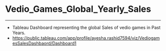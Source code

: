 # Vedio_Games_Global_Yearly_Sales
________________________________________________________________________
 - Tableau Dashboard representing the global Sales of vedio games in Past Years.
 -  <a href="https://public.tableau.com/app/profile/ayesha.rashid7594/viz/VediogamesSalesDashbaord/Dashboard1">
    https://public.tableau.com/app/profile/ayesha.rashid7594/viz/VediogamesSalesDashbaord/Dashboard1 </a>

